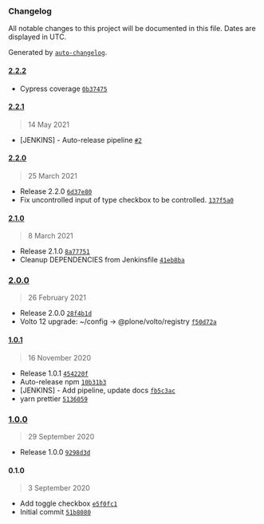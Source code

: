 ### Changelog

All notable changes to this project will be documented in this file. Dates are displayed in UTC.

Generated by [`auto-changelog`](https://github.com/CookPete/auto-changelog).

#### [2.2.2](https://github.com/eea/volto-widget-toggle/compare/2.2.1...2.2.2)

- Cypress coverage [`0b37475`](https://github.com/eea/volto-widget-toggle/commit/0b37475868061a61be13cf53747fa9ffdd694365)

#### [2.2.1](https://github.com/eea/volto-widget-toggle/compare/2.2.0...2.2.1)

> 14 May 2021

- [JENKINS] - Auto-release pipeline [`#2`](https://github.com/eea/volto-widget-toggle/pull/2)

#### [2.2.0](https://github.com/eea/volto-widget-toggle/compare/2.1.0...2.2.0)

> 25 March 2021

- Release 2.2.0 [`6d37e80`](https://github.com/eea/volto-widget-toggle/commit/6d37e80dec78143118ce76be39aba02b82d4d895)
- Fix uncontrolled input of type checkbox to be controlled. [`137f5a0`](https://github.com/eea/volto-widget-toggle/commit/137f5a0d72ccf47d29c7c7f9a4bd29ec9ef0598d)

#### [2.1.0](https://github.com/eea/volto-widget-toggle/compare/2.0.0...2.1.0)

> 8 March 2021

- Release 2.1.0 [`8a77751`](https://github.com/eea/volto-widget-toggle/commit/8a77751a8eaa3817f4831a21365768387321dc50)
- Cleanup DEPENDENCIES from Jenkinsfile [`41eb8ba`](https://github.com/eea/volto-widget-toggle/commit/41eb8ba076da6feed4bfc8f05ed1c18678b4a434)

### [2.0.0](https://github.com/eea/volto-widget-toggle/compare/1.0.1...2.0.0)

> 26 February 2021

- Release 2.0.0 [`28f4b1d`](https://github.com/eea/volto-widget-toggle/commit/28f4b1d2706e4a7a06c05fbd079e195a74059ff1)
- Volto 12 upgrade: ~/config -&gt; @plone/volto/registry [`f50d72a`](https://github.com/eea/volto-widget-toggle/commit/f50d72a9ec54cf9a53507059ef89a7fe60dcb118)

#### [1.0.1](https://github.com/eea/volto-widget-toggle/compare/1.0.0...1.0.1)

> 16 November 2020

- Release 1.0.1 [`454220f`](https://github.com/eea/volto-widget-toggle/commit/454220fa61495427f874fb9b56401fe69689f4fe)
- Auto-release npm [`10b31b3`](https://github.com/eea/volto-widget-toggle/commit/10b31b3b64330d41f69a033a45030e49d20c16b5)
- [JENKINS] - Add pipeline, update docs [`fb5c3ac`](https://github.com/eea/volto-widget-toggle/commit/fb5c3ac401b10e07dd67949d01eae116d7458a79)
- yarn prettier [`5136059`](https://github.com/eea/volto-widget-toggle/commit/51360595bf452c815e526ce10f15aa8a84ad186f)

### [1.0.0](https://github.com/eea/volto-widget-toggle/compare/0.1.0...1.0.0)

> 29 September 2020

- Release 1.0.0 [`9298d3d`](https://github.com/eea/volto-widget-toggle/commit/9298d3d68642670c7b16e31ede0c9299e84c8b65)

#### 0.1.0

> 3 September 2020

- Add toggle checkbox [`e5f0fc1`](https://github.com/eea/volto-widget-toggle/commit/e5f0fc1e6a42fdc9e64da274f4781d73bfd270e2)
- Initial commit [`51b8080`](https://github.com/eea/volto-widget-toggle/commit/51b8080f06ba25c85ef293e053284a66a0b7b845)
